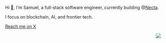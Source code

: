 <img src="https://lihbr.com/api/hr" alt="separator" height="3" width="2%" />

Hi 👋, I'm Samuel, a full-stack software engineer, currently building @[Necta](https://github.com/getnecta).

I focus on blockchain, AI, and frontier tech. 

[Reach me on X](https://x.com/samueldans0)

<p align="right">
  <img src="https://visitor-badge.laobi.icu/badge?page_id=samueldanso&left_color=black&left_text=visitors&right_color=black">
</p>
